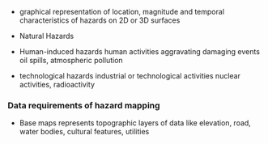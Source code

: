 - graphical representation of location, magnitude and temporal characteristics of hazards on 2D or 3D surfaces

- Natural Hazards
- Human-induced hazards
	  human activities aggravating damaging events
	  oil spills, atmospheric pollution
- technological hazards
	  industrial or technological activities
	  nuclear activities, radioactivity 

### Data requirements of hazard mapping
- Base maps
	  represents topographic layers of data like elevation, road, water bodies, cultural features, utilities
	  